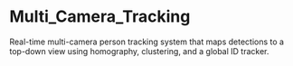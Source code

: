 # Multi_Camera_Tracking
Real-time multi-camera person tracking system that maps detections to a top-down view using homography, clustering, and a global ID tracker.
